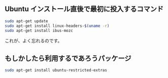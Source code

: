 ## Ubuntu インストール直後で最初に投入するコマンド

```bash
sudo apt-get update
sudo apt-get install linux-headers-$(uname -r)
sudo apt-get install ibus-mozc
```
これが、よく忘れるのです。


## もしかしたら利用するであろうパッケージ

```bash
sudo apt-get install ubuntu-restricted-extras
```

